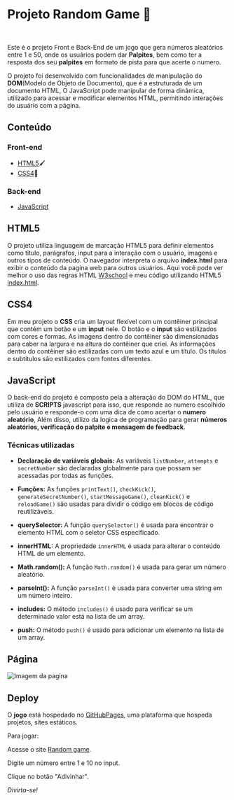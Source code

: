 <h1>Projeto Random Game 🚀</h1>
<br>

Este é o projeto Front e Back-End de um jogo que gera números aleatórios entre 1 e 50, onde os usuários podem dar **Palpites**, bem como ter a resposta dos seu **palpites** em formato de pista para que acerte o numero.
<br>

O projeto foi desenvolvido com funcionalidades de manipulação do **DOM**(Modelo de Objeto de Documento), que é a estruturada de um documento HTML, O JavaScript pode manipular de forma dinâmica, utilizado para acessar e modificar elementos HTML, permitindo interações do usuário com a página.

<h2>Conteúdo</h2>

<h3>Front-end</h3>

* [HTML5](#HTML5)🖌️
* [CSS4](#CSS4)📝

<h3>Back-end</h3>

* [JavaScript](#JavaScript)

<h2>HTML5</h2>

O projeto utiliza linguagem de marcação HTML5 para definir elementos como titulo, parágrafos, input para a interação com o usuário, imagens e outros tipos de conteúdo. O navegador interpreta o arquivo **index.html**  para exibir o conteúdo da pagina web para outros usuários.
Aqui você pode ver melhor o uso das regras HTML [W3school](https://www.w3schools.com/html/) e meu código utilizando HTML5 [index.html](https://github.com/jottakayo/Random_Number/blob/main/RandomNumber/index.html).

<h2>CSS4</h2>

Em meu projeto o **CSS** cria um layout flexível com um contêiner principal que contém um botão e um **input** nele. O botão e o **input** são estilizados com cores e formas. As imagens dentro do contêiner são dimensionadas para caber na largura e na altura do contêiner que criei. As informações dentro do contêiner são estilizadas com um texto azul e um título. Os títulos e subtítulos são estilizados com fontes diferentes.


<h2>JavaScript</h2>

O back-end do projeto é composto pela a alteração do DOM do HTML, que utiliza de **SCRIPTS** javascript para isso, que responde ao numero escolhido pelo usuário e responde-o com uma dica de como acertar o **numero** **aleatório**, Além disso, utilizo da logica de programação para gerar **números aleatórios, verificação do palpite e mensagem de feedback**. 

<h3>Técnicas utilizadas</h3>

* **Declaração de variáveis globais:** As variáveis <code>listNumber</code>, <code>attempts</code> e <code>secretNumber</code> são declaradas globalmente para que possam ser acessadas por todas as funções.

* **Funções:** As funções <code>printText()</code>, <code>checkKick()</code>, <code>generateSecretNumber()</code>, <code>startMessageGame()</code>, <code>cleanKick()</code> e <code>reloadGame()</code> são usadas para dividir o código em blocos de código reutilizáveis.

* **querySelector:** A função <code>querySelector()</code> é usada para encontrar o elemento HTML com o seletor CSS especificado.

* **innerHTML:** A propriedade <code>innerHTML</code> é usada para alterar o conteúdo HTML de um elemento.

* **Math.random():** A função <code>Math.random()</code> é usada para gerar um número aleatório.

* **parseInt():** A função <code>parseInt()</code> é usada para converter uma string em um número inteiro.

* **includes:** O método <code>includes()</code> é usado para verificar se um determinado valor está na lista de um array.

* **push:** O método <code>push()</code> é usado para adicionar um elemento na lista de um array.

<h2>Página</h2>


![Imagem da pagina](Game_Number/img/page.png)


<h2>Deploy</h2>

 O **jogo** está hospedado no [GitHubPages](https://pages.github.com), uma plataforma que hospeda projetos, sites estáticos.

Para jogar:

Acesse o site [Random game](https://jottakayo.github.io/random_number/).

Digite um número entre 1 e 10 no input.

Clique no botão "Adivinhar".

*Divirta-se!*